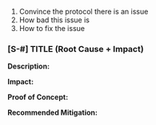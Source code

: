 1. Convince the protocol there is an issue
2. How bad this issue is
3. How to fix the issue

### [S-#] TITLE (Root Cause + Impact)

**Description:** 

**Impact:** 

**Proof of Concept:**

**Recommended Mitigation:** 